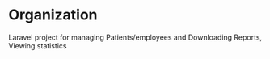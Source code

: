 # Organization
Laravel project for managing Patients/employees and Downloading Reports, Viewing statistics
